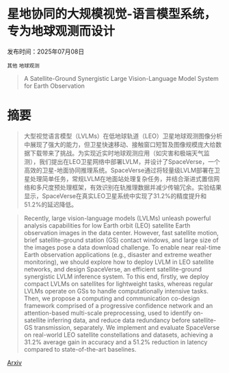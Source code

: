 # 星地协同的大规模视觉-语言模型系统，专为地球观测而设计

发布时间：2025年07月08日

`其他` `地球观测`

> A Satellite-Ground Synergistic Large Vision-Language Model System for Earth Observation

# 摘要

> 大型视觉语言模型（LVLMs）在低地球轨道（LEO）卫星地球观测图像分析中展现了强大的能力，但卫星快速移动、接触窗口短暂及图像规模庞大给数据下载带来了挑战。为实现近实时地球观测应用（如灾害和极端天气监测），我们提出在LEO卫星网络中部署LVLM，并设计了SpaceVerse，一个高效的卫星-地面协同推理系统。SpaceVerse通过将轻量级LVLM部署在卫星处理简单任务，常规LVLM在地面站处理复杂任务，并结合渐进式置信网络和多尺度预处理框架，有效识别在轨推理数据并减少传输冗余。实验结果显示，SpaceVerse在真实LEO卫星系统中实现了31.2%的精度提升和51.2%的延迟降低。

> Recently, large vision-language models (LVLMs) unleash powerful analysis capabilities for low Earth orbit (LEO) satellite Earth observation images in the data center. However, fast satellite motion, brief satellite-ground station (GS) contact windows, and large size of the images pose a data download challenge. To enable near real-time Earth observation applications (e.g., disaster and extreme weather monitoring), we should explore how to deploy LVLM in LEO satellite networks, and design SpaceVerse, an efficient satellite-ground synergistic LVLM inference system. To this end, firstly, we deploy compact LVLMs on satellites for lightweight tasks, whereas regular LVLMs operate on GSs to handle computationally intensive tasks. Then, we propose a computing and communication co-design framework comprised of a progressive confidence network and an attention-based multi-scale preprocessing, used to identify on-satellite inferring data, and reduce data redundancy before satellite-GS transmission, separately. We implement and evaluate SpaceVerse on real-world LEO satellite constellations and datasets, achieving a 31.2% average gain in accuracy and a 51.2% reduction in latency compared to state-of-the-art baselines.

[Arxiv](https://arxiv.org/abs/2507.05731)